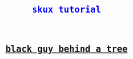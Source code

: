 <html>
<head>
<style>
h1 {text-align: center;}
p {text-align: center;}
</style>  
</head>
<body>
<h1 style="font-family:cursive,monospace;color:Blue;">skux tutorial</h1>
<br></br>
<h1 style="font-family:cursive,monospace;"><a href="https://skuxdlx.github.io/edwinnsphinxcat/"> black guy behind a tree </a></h1>
</body>
</html>
